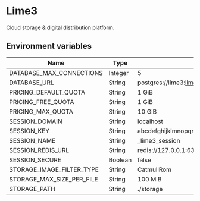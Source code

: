 # Lime3

Cloud storage & digital distribution platform.

## Environment variables

| Name                      | Type    | Default                                                          |
| ------------------------- | ------- | ---------------------------------------------------------------- |
| DATABASE_MAX_CONNECTIONS  | Integer | 5                                                                |
| DATABASE_URL              | String  | postgres://lime3:lime3@127.0.0.1:5432/lime3_dev                  |
| PRICING_DEFAULT_QUOTA     | String  | 1 GiB                                                            |
| PRICING_FREE_QUOTA        | String  | 1 GiB                                                            |
| PRICING_MAX_QUOTA         | String  | 10 GiB                                                           |
| SESSION_DOMAIN            | String  | localhost                                                        |
| SESSION_KEY               | String  | abcdefghijklmnopqrestuvvwxyz0123456789ABCDEFGHIJKLMNOPQRESTUVVWX |
| SESSION_NAME              | String  | _lime3_session                                                   |
| SESSION_REDIS_URL         | String  | redis://127.0.0.1:6379/0                                         |
| SESSION_SECURE            | Boolean | false                                                            |
| STORAGE_IMAGE_FILTER_TYPE | String  | CatmullRom                                                       |
| STORAGE_MAX_SIZE_PER_FILE | String  | 100 MiB                                                          |
| STORAGE_PATH              | String  | ./storage                                                        |
